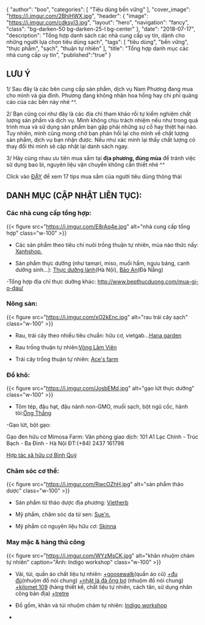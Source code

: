 {
   "author": "boo",
   "categories": [
      "Tiêu dùng bền vững"
   ],
   "cover_image": "https://i.imgur.com/2BhiHWX.jpg",
  "header": {
    "image": "https://i.imgur.com/cdksyI3.jpg",
    "layout": "hero",
    "navigation": "fancy",
    "class": "bg-darken-50 bg-darken-25-l bg-center"
  },
   "date": "2018-07-17",
   "description": "Tổng hợp danh sách các nhà cung cấp uy tín, dành cho những người lựa chọn tiêu dùng sạch",
   "tags": [
            "tiêu dùng", "bền vững", "thực phẩm", "sạch", "thuận tự nhiên"
   ],
"title": "Tổng hợp danh mục các nhà cung cấp uy tín",
"published":"true"
}

## LƯU Ý 

1/ Sau đây là các bên cung cấp sản phẩm, dịch vụ Nam Phương đang mua cho mình và gia đình.  Phương đang không nhận hoa hồng hay chi phí quảng cáo của các bên này nhé ^^. 

2/ Bạn cũng coi như đây là các địa chỉ tham khảo rồi tự kiểm nghiệm chất lượng sản phẩm và dịch vụ. Mình không chịu trách nhiệm nếu như trong quá trình mua và sử dụng sản phẩm bạn gặp phải những sự cố hay thiệt hại nào. Tuy nhiên, mình cũng mong chờ bạn phản hồi lại cho mình về chất lượng sản phẩm, dịch vụ bạn nhận được. Nếu như xác minh lại thấy chất lượng có thay đổi  thì mình sẽ cập nhật lại  danh sách ngay.

3/ Hãy cùng nhau ưu tiên mua sắm tại **địa phương, đúng mùa** để tránh việc sử dụng bao bì, nguyên liệu vận chuyển không cần thiết nhé ^^

Click vào [ĐÂY](https://coachnamphuong.com/posts/17-tips-mua-sam-cua-nguoi-tieu-dung-thong-thai/) để xem 17 tips mua sắm của người tiêu dùng thông thái
 
## DANH MỤC (CẬP NHẬT LIÊN TỤC):

### Các nhà cung cấp tổng hợp:

{{< figure src="https://i.imgur.com/E8rAq4e.jpg" alt="nhà cung cấp tổng hợp" class="w-100" >}}

- Các sản phẩm theo tiêu chí nuôi trồng thuận tự nhiên, mùa nào thức nấy: [Xanhshop.](http://xanhshop.com/)

- Sản phẩm thực dưỡng (như tamari, miso, muối hầm, ngưu báng, canh dưỡng sinh...):
[Thực dưỡng lành]( http://thucduonglanh.com/)(Hà Nội), [Bảo An](https://www.facebook.com/ThucduongBaoAn/)(Đà Nẵng)

-Tổng hợp địa chỉ thực dưỡng khác: http://www.bepthucduong.com/mua-gi-o-dau/

### Nông sản:

{{< figure src="https://i.imgur.com/xO2kEnc.jpg" alt="rau trái cây sạch" class="w-100" >}}

- Rau, trái cây theo nhiều tiêu chuẩn: hữu cơ, vietgab...[Hana garden](https://www.facebook.com/khuvuonhanadalat/)

- Rau trồng thuận tự nhiên:[Vòng Lâm Viên](https://www.facebook.com/vonglamvien/)

- Trái cây trồng thuận tự nhiên: [Ace's farm](https://www.facebook.com/cachmangsach/)

### Đồ khô:

{{< figure src="https://i.imgur.com/JosbEMd.jpg" alt="gạo lứt thực dưỡng" class="w-100" >}}

- Tôm tép, đậu hạt, đậu nành non-GMO, muối sạch, bột ngũ cốc, hành tỏi:[Ông Thắng](https://ongthang.com/)

-Gạo lứt, bột gạo: 

Gạo đen hữu cơ Mimosa Farm:
Văn phòng giao dịch: 101 A1 Lạc Chính - Trúc Bạch - Ba Đình - Hà Nội
ĐT:(+84) 2437 161798

[Hợp tác xã hữu cơ Bình Quý](https://www.facebook.com/H%E1%BB%A3p-t%C3%A1c-x%C3%A3-H%E1%BB%AFu-c%C6%A1-B%C3%ACnh-Qu%C3%BD-2110104775671935/)

### Chăm sóc cơ thể:

{{< figure src="https://i.imgur.com/RwcOZhH.jpg" alt="sản phẩm thảo dược" class="w-100" >}}

- Sản phẩm từ thảo dược địa phương: [Vietherb](https://m.facebook.com/vietherb.vn/)

- Mỹ phẩm, chăm sóc da từ sen: [Sue'n.](https://www.facebook.com/www.suen.vn/)

- Mỹ phẩm có nguyên liệu hữu cơ: [Skinna](https://www.facebook.com/theskinna/)

### May mặc & hàng thủ công

{{< figure src="https://i.imgur.com/WYzMsCK.jpg" alt="khăn nhuộm chàm tự nhiên" caption="Ảnh: Indigo workshop" class="w-100" >}}

- Vải, túi, quần áo chất liệu tự nhiên: 
[+goosewalk](https://www.facebook.com/allGoosewalk/)(quần áo cũ)
[+đu đủ](https://www.facebook.com/hatdudu/)(nhuộm đồ nói chung)
[+nhặt lá đá ống bơ](https://www.facebook.com/daongbo/) (nhuộm đồ nói chung)
[+kilomet 109](https://www.facebook.com/kilomet109/) (hàng thiết kế, chất liệu tự nhiên, cách tân, sử dụng nhân công bản địa)
[+tretre](https://www.facebook.com/tretrevietnam/)

- Đồ gốm, khăn và túi nhuộm chàm tự nhiên: [Indigo workshop](https://www.facebook.com/INDIgoworkshop.goworkshop/)



























-


